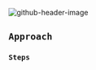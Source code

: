 ![github-header-image](https://github.com/devrath/studious-ds-adventure/assets/1456191/52d85587-2e2d-4846-a620-eb85396fa5ae)

## `Approach`


### `Steps`
